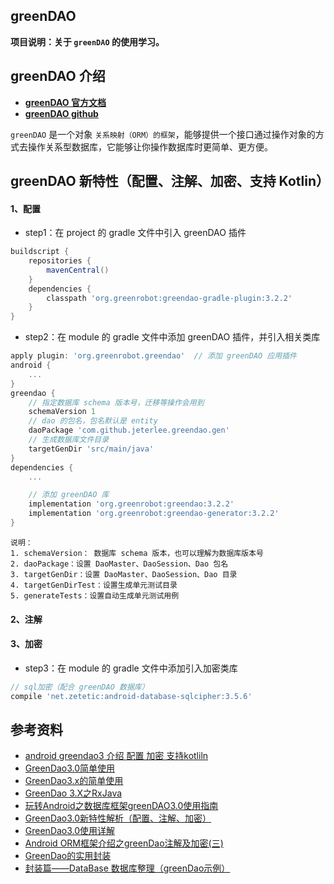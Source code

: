 ## greenDAO
**项目说明：关于 `greenDAO` 的使用学习。**

## greenDAO 介绍
- [**greenDAO 官方文档**](http://greenrobot.org/greendao/documentation/)
- [**greenDAO github**](https://github.com/greenrobot/greenDAO)

`greenDAO` 是一个对象 `关系映射（ORM）的框架`，能够提供一个接口通过操作对象的方式去操作关系型数据库，它能够让你操作数据库时更简单、更方便。


## greenDAO 新特性（配置、注解、加密、支持 Kotlin）
#### 1、配置
- step1：在 project 的 gradle 文件中引入 greenDAO 插件
```gradle
buildscript {
    repositories {
        mavenCentral()
    }
    dependencies {
        classpath 'org.greenrobot:greendao-gradle-plugin:3.2.2'
    }
}
```

- step2：在 module 的 gradle 文件中添加 greenDAO 插件，并引入相关类库
```gradle
apply plugin: 'org.greenrobot.greendao'  // 添加 greenDAO 应用插件
android {
    ...
}
greendao {
    // 指定数据库 schema 版本号，迁移等操作会用到
    schemaVersion 1
    // dao 的包名，包名默认是 entity
    daoPackage 'com.github.jeterlee.greendao.gen'
    // 生成数据库文件目录
    targetGenDir 'src/main/java'
}
dependencies {
    ...

    // 添加 greenDAO 库
    implementation 'org.greenrobot:greendao:3.2.2'
    implementation 'org.greenrobot:greendao-generator:3.2.2'
}
```

    说明：
    1. schemaVersion： 数据库 schema 版本，也可以理解为数据库版本号
    2. daoPackage：设置 DaoMaster、DaoSession、Dao 包名
    3. targetGenDir：设置 DaoMaster、DaoSession、Dao 目录
    4. targetGenDirTest：设置生成单元测试目录
    5. generateTests：设置自动生成单元测试用例

#### 2、注解

#### 3、加密
- step3：在 module 的 gradle 文件中添加引入加密类库
```gradle
// sql加密（配合 greenDAO 数据库）
compile 'net.zetetic:android-database-sqlcipher:3.5.6'
```

## 参考资料
- [android greendao3 介绍 配置 加密 支持kotliln](http://blog.csdn.net/qqduxingzhe/article/details/76573075)
- [GreenDao3.0简单使用](http://www.jianshu.com/p/4986100eff90)
- [GreenDao3.x的简单使用](http://www.jianshu.com/p/c024928e6c93)
- [GreenDao 3.X之RxJava](http://blog.csdn.net/io_field/article/details/52214321)
- [玩转Android之数据库框架greenDAO3.0使用指南 ](http://blog.csdn.net/u012702547/article/details/52226163)
- [GreenDao3.0新特性解析（配置、注解、加密）](http://blog.csdn.net/huangjiamingboke/article/details/60867642)
- [GreenDao3.0使用详解](http://blog.csdn.net/u014752325/article/details/53996232)
- [Android ORM框架介绍之greenDao注解及加密(三)](http://blog.csdn.net/qq_33689414/article/details/52304819)
- [GreenDao的实用封装](http://blog.csdn.net/jamy2015/article/details/51744682)
- [封装篇——DataBase 数据库整理（greenDao示例）](http://blog.csdn.net/sinat_15877283/article/details/51098477)
